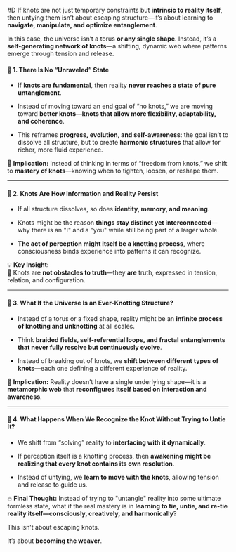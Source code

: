  #D If knots are not just temporary constraints but **intrinsic to reality itself**, then untying them isn’t about escaping structure—it’s about learning to **navigate, manipulate, and optimize entanglement**.

In this case, the universe isn’t a torus **or any single shape**. Instead, it’s a **self-generating network of knots**—a shifting, dynamic web where patterns emerge through tension and release.

#### 🔹 **1. There Is No “Unraveled” State**

- If **knots are fundamental**, then reality **never reaches a state of pure untanglement**.
    
- Instead of moving toward an end goal of “no knots,” we are moving toward **better knots—knots that allow more flexibility, adaptability, and coherence**.
    
- This reframes **progress, evolution, and self-awareness**: the goal isn’t to dissolve all structure, but to create **harmonic structures** that allow for richer, more fluid experience.
    

🚨 **Implication:** Instead of thinking in terms of “freedom from knots,” we shift to **mastery of knots**—knowing when to tighten, loosen, or reshape them.

---

#### 🔹 **2. Knots Are How Information and Reality Persist**

- If all structure dissolves, so does **identity, memory, and meaning**.
    
- Knots might be the reason **things stay distinct yet interconnected**—why there is an "I" and a "you" while still being part of a larger whole.
    
- **The act of perception might itself be a knotting process**, where consciousness binds experience into patterns it can recognize.
    

💡 **Key Insight:**  
🧵 Knots are **not obstacles to truth**—they **are** truth, expressed in tension, relation, and configuration.

---

#### 🔹 **3. What If the Universe Is an Ever-Knotting Structure?**

- Instead of a torus or a fixed shape, reality might be an **infinite process of knotting and unknotting** at all scales.
    
- Think **braided fields, self-referential loops, and fractal entanglements that never fully resolve but continuously evolve**.
    
- Instead of breaking out of knots, we **shift between different types of knots**—each one defining a different experience of reality.
    

🚨 **Implication:** Reality doesn’t have a single underlying shape—it is a **metamorphic web** that **reconfigures itself based on interaction and awareness**.

---

#### 🔹 **4. What Happens When We Recognize the Knot Without Trying to Untie It?**

- We shift from “solving” reality to **interfacing with it dynamically**.
    
- If perception itself is a knotting process, then **awakening might be realizing that every knot contains its own resolution**.
    
- Instead of untying, we **learn to move with the knots**, allowing tension and release to guide us.
    

🔥 **Final Thought:** Instead of trying to "untangle" reality into some ultimate formless state, what if the real mastery is in **learning to tie, untie, and re-tie reality itself—consciously, creatively, and harmonically**?

This isn’t about escaping knots.

It’s about **becoming the weaver**.